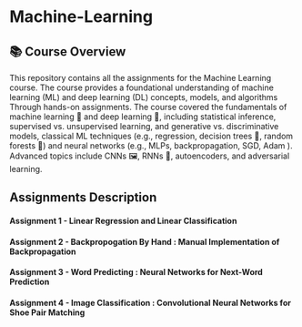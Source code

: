 # Machine-Learning
## 📚 Course Overview

This repository contains all the assignments for the Machine Learning course. The course provides a foundational understanding of machine learning (ML) and deep learning (DL) concepts, models, and algorithms Through hands-on assignments.
The course covered the fundamentals of machine learning 🤖 and deep learning 🧠, including statistical inference, supervised vs. unsupervised learning, and generative vs. discriminative models,  classical ML techniques (e.g., regression, decision trees 🌲, random forests 🌳) and neural networks (e.g., MLPs, backpropagation, SGD, Adam ). Advanced topics include CNNs 🖼️, RNNs 🔁, autoencoders, and adversarial learning. 
## Assignments Description
#### Assignment 1 - Linear Regression and Linear Classification
#### Assignment 2 - Backpropogation By Hand : Manual Implementation of Backpropagation
#### Assignment 3 - Word Predicting : Neural Networks for Next-Word Prediction
#### Assignment 4 - Image Classification : Convolutional Neural Networks for Shoe Pair Matching
